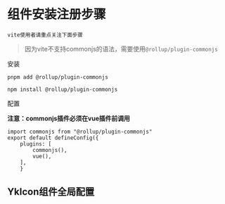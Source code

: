 # 组件安装注册步骤

`vite使用者请重点关注下面步骤`

> 因为vite不支持commonjs的语法，需要使用`@rollup/plugin-commonjs`

安装

```
pnpm add @rollup/plugin-commonjs

npm install @rollup/plugin-commonjs
```

配置

**注意：commonjs插件必须在vue插件前调用**

```
import commonjs from "@rollup/plugin-commonjs"
export default defineConfig({
    plugins: [
        commonjs(),
        vue(),
    ],
    }
```



## YkIcon组件全局配置

